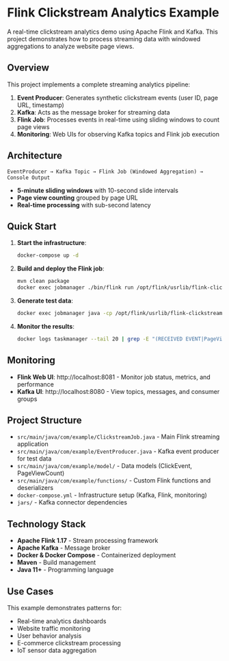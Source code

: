 # Flink Clickstream Analytics Example

A real-time clickstream analytics demo using Apache Flink and Kafka. This project demonstrates how to process streaming data with windowed aggregations to analyze website page views.

## Overview

This project implements a complete streaming analytics pipeline:

1. **Event Producer**: Generates synthetic clickstream events (user ID, page URL, timestamp)
2. **Kafka**: Acts as the message broker for streaming data
3. **Flink Job**: Processes events in real-time using sliding windows to count page views
4. **Monitoring**: Web UIs for observing Kafka topics and Flink job execution

## Architecture

```
EventProducer → Kafka Topic → Flink Job (Windowed Aggregation) → Console Output
```

- **5-minute sliding windows** with 10-second slide intervals
- **Page view counting** grouped by page URL
- **Real-time processing** with sub-second latency

## Quick Start

1. **Start the infrastructure**:
   ```bash
   docker-compose up -d
   ```

2. **Build and deploy the Flink job**:
   ```bash
   mvn clean package
   docker exec jobmanager ./bin/flink run /opt/flink/usrlib/flink-clickstream-1.0-SNAPSHOT.jar
   ```

3. **Generate test data**:
   ```bash
   docker exec jobmanager java -cp /opt/flink/usrlib/flink-clickstream-1.0-SNAPSHOT.jar com.example.EventProducer kafka:9092 click-stream 10 60
   ```

4. **Monitor the results**:
   ```bash
   docker logs taskmanager --tail 20 | grep -E "(RECEIVED EVENT|PageViewCount|\>)"
   ```

## Monitoring

- **Flink Web UI**: http://localhost:8081 - Monitor job status, metrics, and performance
- **Kafka UI**: http://localhost:8080 - View topics, messages, and consumer groups

## Project Structure

- `src/main/java/com/example/ClickstreamJob.java` - Main Flink streaming application
- `src/main/java/com/example/EventProducer.java` - Kafka event producer for test data
- `src/main/java/com/example/model/` - Data models (ClickEvent, PageViewCount)
- `src/main/java/com/example/functions/` - Custom Flink functions and deserializers
- `docker-compose.yml` - Infrastructure setup (Kafka, Flink, monitoring)
- `jars/` - Kafka connector dependencies

## Technology Stack

- **Apache Flink 1.17** - Stream processing framework
- **Apache Kafka** - Message broker
- **Docker & Docker Compose** - Containerized deployment
- **Maven** - Build management
- **Java 11+** - Programming language

## Use Cases

This example demonstrates patterns for:
- Real-time analytics dashboards
- Website traffic monitoring
- User behavior analysis
- E-commerce clickstream processing
- IoT sensor data aggregation